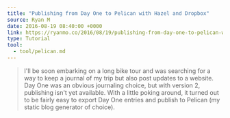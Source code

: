 ```yaml
---
title: "Publishing from Day One to Pelican with Hazel and Dropbox"
source: Ryan M
date: 2016-08-19 08:40:00 +0000
link: https://ryanmo.co/2016/08/19/publishing-from-day-one-to-pelican-with-hazel-and-dropbox/
type: Tutorial
tool:
  - tool/pelican.md
---
```

> I'll be soon embarking on a long bike tour and was searching for a way to keep a journal of my trip but also post updates to a website. Day One was an obvious journaling choice, but with version 2, publishing isn't yet available. With a little poking around, it turned out to be fairly easy to export Day One entries and publish to Pelican (my static blog generator of choice).





